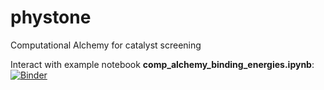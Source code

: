 # phystone
Computational Alchemy for catalyst screening

Interact with example notebook **comp_alchemy_binding_energies.ipynb**:
[![Binder](http://mybinder.org/badge_logo.svg)](https://mybinder.org/v2/gh/chaszg/phystone/master?filepath=example-notebook-binding-energy%2Fcomp_alchemy_binding_energies.ipynb)
